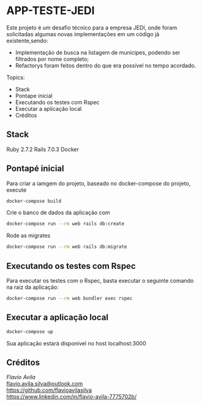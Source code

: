 # APP-TESTE-JEDI

Este projeto é um desafio técnico para a empresa JEDI, onde foram solicitadas algumas novas implementações em um código já existente,sendo:
- Implementação de busca na listagem de municipes, podendo ser filtrados por nome completo;
- Refactorys foram feitos dentro do que era possível no tempo acordado. 


Topics:
- Stack
- Pontape inicial
- Executando os testes com Rspec
- Executar a aplicação local
- Créditos

## Stack
Ruby 2.7.2
Rails 7.0.3
Docker

## Pontapé inicial

Para criar a iamgem do projeto, baseado no docker-compose do projeto, execute
```bash
docker-compose build
```

Crie o banco de dados da aplicação com
```bash
docker-compose run --rm web rails db:create
```

Rode as migrates
```bash
docker-compose run --rm web rails db:migrate
```

## Executando os testes com Rspec

Para executar os testes com o Rspec, basta executar o seguinte comando na raiz da aplicação:

```bash
docker-compose run --rm web bundler exec rspec
```

## Executar a aplicação local

```bash
docker-compose up
```
Sua aplicação estará disponivel no host localhost:3000

## Créditos

*Flavio Avila*<br>
flavio.avila.silva@outlook.com<br>
https://github.com/flavioavilasilva<br>
https://www.linkedin.com/in/flavio-avila-7775702b/
